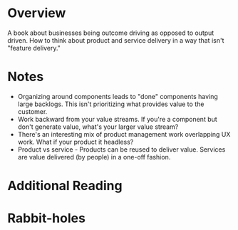 # Overview
A book about businesses being outcome driving as opposed to output driven.  How to think about product and service delivery in a way that isn't "feature delivery."
# Notes
* Organizing around components leads to "done" components having large backlogs.  This isn't prioritizing what provides value to the customer.
* Work backward from your value streams.  If you're a component but don't generate value, what's your larger value stream?
* There's an interesting mix of product management work overlapping UX work.  What if your product it headless?
* Product vs service - Products can be reused to deliver value.  Services are value delivered (by people) in a one-off fashion.  

# Additional Reading

# Rabbit-holes


